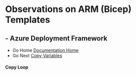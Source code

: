 #  Observations on ARM (Bicep) Templates

## - Azure Deployment Framework 
- Go Home [Documentation Home](./index.md)
- Go Next [Copy Variables](./Copy_Variables.md)

####  Copy Loop

